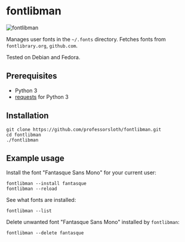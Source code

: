 # fontlibman
![fontlibman](http://serene.springtime.space/content/fontlibman.jpg)

Manages user fonts in the `~/.fonts` directory. Fetches fonts from `fontlibrary.org`, `github.com`.

Tested on Debian and Fedora.

## Prerequisites

 * Python 3
 * [requests](http://docs.python-requests.org/en/master/user/install/#install) for Python 3

## Installation

    git clone https://github.com/professorsloth/fontlibman.git
    cd fontlibman
    ./fontlibman

## Example usage

Install the font "Fantasque Sans Mono" for your current user:

    fontlibman --install fantasque
    fontlibman --reload

See what fonts are installed:

    fontlibman --list

Delete unwanted font "Fantasque Sans Mono" installed by `fontlibman`:

    fontlibman --delete fantasque

